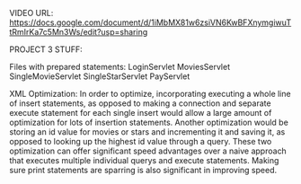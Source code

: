 VIDEO URL:
https://docs.google.com/document/d/1iMbMX81w6zsiVN6KwBFXnymgiwuTtRmIrKa7c5Mn3Ws/edit?usp=sharing

PROJECT 3 STUFF:

Files with prepared statements:
LoginServlet
MoviesServlet
SingleMovieServlet 
SingleStarServlet 
PayServlet


XML Optimization:
In order to optimize, incorporating executing a whole line of insert statements, as opposed to making a connection and separate execute statement
for each single insert would allow a large amount of optimization for lots of insertion statements.
Another optimization would be storing an id value for movies or stars and incrementing it and saving it, as opposed to looking up the highest
id value through a query.
These two optimization can offer significant speed advantages over a naive approach that executes multiple individual querys and execute statements.
Making sure print statements are sparring is also significant in improving speed.
